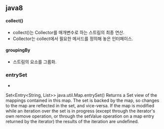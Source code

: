 ## java8
#### collect()
- collect()는 Collector를 매개변수로 하는 스트림의 최종 연산.
- Collector는 collect에서 필요한 메서드를 정의해 놓은 인터페이스.

#### groupingBy
- 스트림의 요소를 그룹화.

### entrySet
- 

Set<Entry<String, List<String>>> java.util.Map.entrySet()
Returns a Set view of the mappings contained in this map. The set is backed by the map, so changes to the map are reflected in the set, and vice-versa. If the map is modified while an iteration over the set is in progress (except through the iterator's own remove operation, or through the setValue operation on a map entry returned by the iterator) the results of the iteration are undefined. 
  
  
